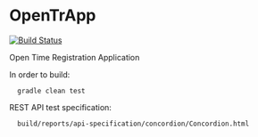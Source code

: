 OpenTrApp
=========

[![Build Status](https://secure.travis-ci.org/Pragmatists/OpenTrApp.png)](http://travis-ci.org/Pragmatists/OpenTrApp)

Open Time Registration Application

In order to build:
```
  gradle clean test
```
REST API test specification:
```
  build/reports/api-specification/concordion/Concordion.html
```
